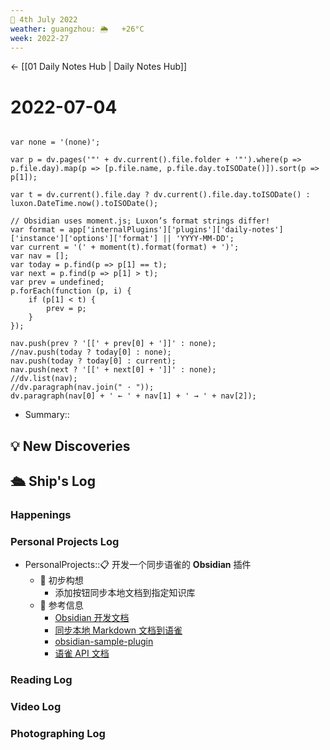 ```yaml
---
📆 4th July 2022
weather: guangzhou: 🌦   +26°C
week: 2022-27
---
```


<- [[01 Daily Notes Hub | Daily Notes Hub]]

# 2022-07-04

```dataviewjs

var none = '(none)';

var p = dv.pages('"' + dv.current().file.folder + '"').where(p => p.file.day).map(p => [p.file.name, p.file.day.toISODate()]).sort(p => p[1]);

var t = dv.current().file.day ? dv.current().file.day.toISODate() : luxon.DateTime.now().toISODate();

// Obsidian uses moment.js; Luxon’s format strings differ!
var format = app['internalPlugins']['plugins']['daily-notes']['instance']['options']['format'] || 'YYYY-MM-DD';
var current = '(' + moment(t).format(format) + ')';
var nav = [];
var today = p.find(p => p[1] == t);
var next = p.find(p => p[1] > t);
var prev = undefined;
p.forEach(function (p, i) {
	if (p[1] < t) {
		prev = p;
	}
});

nav.push(prev ? '[[' + prev[0] + ']]' : none);
//nav.push(today ? today[0] : none);
nav.push(today ? today[0] : current);
nav.push(next ? '[[' + next[0] + ']]' : none);
//dv.list(nav);
//dv.paragraph(nav.join(" · "));
dv.paragraph(nav[0] + ' ← ' + nav[1] + ' → ' + nav[2]);
```

- Summary::

## 💡 New Discoveries

## 🛳️ Ship's Log

### Happenings

### Personal Projects Log
- PersonalProjects::📋 开发一个同步语雀的 **Obsidian** 插件
	- 🤔 初步构想
		- 添加按钮同步本地文档到指定知识库
	- 📖 参考信息
		- [Obsidian 开发文档](https://marcus.se.net/obsidian-plugin-docs/)
		- [同步本地 Markdown 文档到语雀](https://github.com/yesmeck/waque)
		- [obsidian-sample-plugin](https://github.com/obsidianmd/obsidian-sample-plugin)
		- [语雀 API 文档](https://www.yuque.com/yuque/developer/api)

### Reading Log

### Video Log

### Photographing Log